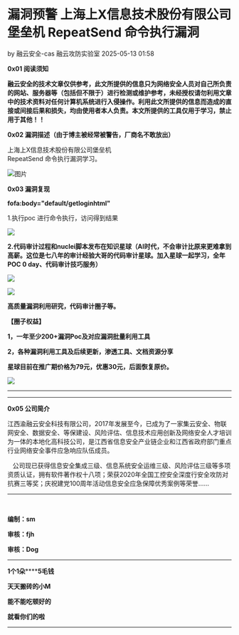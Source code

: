 #  漏洞预警 上海上X信息技术股份有限公司 堡垒机 RepeatSend 命令执行漏洞   
by 融云安全-cas  融云攻防实验室   2025-05-13 01:58  
  
**0x01 阅读须知**  
  
**融云安全的技术文章仅供参考，此文所提供的信息只为网络安全人员对自己所负责的网站、服务器等（包括但不限于）进行检测或维护参考，未经授权请勿利用文章中的技术资料对任何计算机系统进行入侵操作。利用此文所提供的信息而造成的直接或间接后果和损失，均由使用者本人负责。本文所提供的工具仅用于学习，禁止用于其他！！**  
  
**0x02 漏洞描述（由于博主被经常被警告，厂商名不敢放出）**  
  
上海上X信息技术股份有限公司堡垒机   
RepeatSend 命令执行漏洞学习。  
  
![图片](https://mmbiz.qpic.cn/mmbiz_png/GWXBjgPE49w4eveLs9icicUqOQ30bzvyCtHdyS2cgEVJM3kicsVia3K7DdUtCeIhwicqC6BapX6MBb5UEwWMpzmXCVQ/640?wx_fmt=png&from=appmsg&tp=webp&wxfrom=5&wx_lazy=1 "")  
  
**0x03 漏洞复现**  
  
**f****o****fa:body="default/getloginhtml"**  
  
1.执行poc 进行命令执行，访问得到结果  
  
![](https://mmbiz.qpic.cn/mmbiz_png/GWXBjgPE49xKicPTzjrTnfF8oYyhDcc1IdpZjzPrTMr6n7zVnPH2DiagYUCh0XEbbYEjqTnMy1g6uAwFMeyz6Lww/640?wx_fmt=png&from=appmsg "")  
  
**2.代码审计过程和nuclei脚本发布在知识星球（AI时代，不会审计比原来更难拿到高薪。这位是七八年的审计经验大哥的代码审计星球。加入星球一起学习，全年POC 0 day、代码审计技巧服务）**  
  
![](https://mmbiz.qpic.cn/mmbiz_png/GWXBjgPE49xKicPTzjrTnfF8oYyhDcc1ImXfTYXhDwibTqv1wk6IUEhhbicaxm5LoNoMql3tBTSlb6SGs44KT7eZA/640?wx_fmt=png&from=appmsg "")  
  
![](https://mmbiz.qpic.cn/mmbiz_png/GWXBjgPE49xKicPTzjrTnfF8oYyhDcc1IIkUwJtUdWkce5ibNCCoAiaqTMIZwLanY3KYE0IiaWVicS3JW6vQLwnTsNg/640?wx_fmt=png&from=appmsg "")  
  
**高质量漏洞利用研究，代码审计圈子等。**  
  
**【圈子权益】**  
  
**1，一年至少200+漏洞Poc及对应漏洞批量利用工具**  
  
**2，各种漏洞利用工具及后续更新，渗透工具、文档资源分享**  
  
**星球目前在推广期价格为79元，优惠30元，后面恢复原价。**  
  
![](https://mmbiz.qpic.cn/mmbiz_png/GWXBjgPE49xKicPTzjrTnfF8oYyhDcc1ITEfg8wqjLIicS2XeTVb9q8lpGbicVh9vT9V7lDUU5lgF3Kv62ciabVmQg/640?wx_fmt=png&from=appmsg "")  
  
****  
****  
  
**0x05 公司简介**  
  
江西渝融云安全科技有限公司，2017年发展至今，已成为了一家集云安全、物联网安全、数据安全、等保建设、风险评估、信息技术应用创新及网络安全人才培训为一体的本地化高科技公司，是江西省信息安全产业链企业和江西省政府部门重点行业网络安全事件应急响应队伍成员。  
  
   公司现已获得信息安全集成三级、信息系统安全运维三级、风险评估三级等多项资质认证，拥有软件著作权十八项；荣获2020年全国工控安全深度行安全攻防对抗赛三等奖；庆祝建党100周年活动信息安全应急保障优秀案例等荣誉......  
****  
‌  
  
**编制：sm**  
  
**审核：fjh**  
  
**审核：Dog**  
  
****  
**1个1朵********5毛钱**  
  
**天天搬砖的小M**  
  
**能不能吃顿好的**  
  
**就看你们的啦**  
  
****  
  
